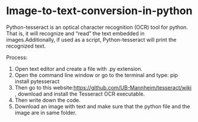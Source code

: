 # Image-to-text-conversion-in-python

Python-tesseract is an optical character recognition (OCR) tool for python. That is, it will recognize and “read” the text embedded in images.Additionally, if used as a script, Python-tesseract will print the recognized text.

Process:

1. Open text editor and create a file with .py extension.
2. Open the command line window or go to the terminal and type: pip install pytesseract
3. Then go to this website:https://github.com/UB-Mannheim/tesseract/wiki , download and install the Tesseract OCR executable.
4. Then write down the code.
5. Download an image with text and make sure that the python file and the image are in same folder.
